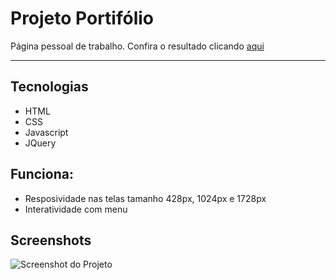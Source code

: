 # Projeto Portifólio
Página pessoal de trabalho.
Confira o resultado clicando [aqui](https://hayanecassia.github.io/ProjetoPortifolio/)
<hr>

## Tecnologias
* HTML
* CSS
* Javascript
* JQuery

## Funciona:
* Resposividade nas telas tamanho 428px, 1024px e 1728px
* Interatividade com menu

## Screenshots
![Screenshot do Projeto](![image](https://user-images.githubusercontent.com/62707033/182241895-5f05f2d0-0bea-4e6e-8e51-730c4512c913.png))
